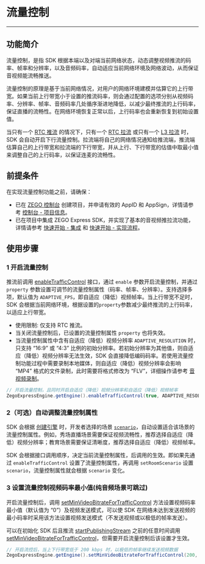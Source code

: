 # 流量控制

---

## 功能简介

流量控制，是指 SDK 根据本端以及对端当前网络状态，动态调整视频推流的码率、帧率和分辨率，以及音频码率，自动适应当前网络环境及网络波动，从而保证音视频能流畅推送。

流量控制的原理是基于当前网络情况，对用户的网络环境建模并估算它的上行带宽。如果当前上行带宽小于设置的推流码率，则会通过配置的选项分别从视频码率、分辨率、帧率、音频码率几处循序渐进地降低，以减少最终推流的上行码率，保证直播的流畅性。在网络环境恢复正常以后，上行码率也会重新恢复到初始设置值。

当只有一个 [RTC 推流](/glossary/term-explanation#rtc-推流) 的情况下，只有一个 [RTC 拉流](/glossary/term-explanation#rtc-推流) 或只有一个 [L3 拉流](/glossary/term-explanation#拉流) 时，SDK 会自动开启下行流量控制。拉流端将自己的网络情况通知给推流端，推流端估算自己的上行带宽和拉流端的下行带宽，并从上行、下行带宽的估值中取最小值来调整自己的上行码率，以保证连麦的流畅性。


## 前提条件

在实现流量控制功能之前，请确保：

- 已在 [ZEGO 控制台](https://console.zego.im) 创建项目，并申请有效的 AppID 和 AppSign，详情请参考 [控制台 - 项目信息](/console/project-info)。
- 已在项目中集成 ZEGO Express SDK，并实现了基本的音视频推拉流功能，详情请参考 [快速开始 - 集成](/real-time-video-android-java/quick-start/integrating-sdk) 和 [快速开始 - 实现流程](/real-time-video-android-java/quick-start/implementing-video-call)。

## 使用步骤

### 1 开启流量控制

推流前调用 [enableTrafficControl](https://doc-zh.zego.im/article/api?doc=Express_Video_SDK_API~Java~class~im-zego-zegoexpress-zego-express-engine#enable-traffic-control) 接口，通过 `enable` 参数开启流量控制，并通过 `property` 参数设置可调节的流量控制属性（码率、帧率、分辨率）。支持选择多项，默认值为 `ADAPTIVE_FPS`，即自适应（降低）视频帧率。当上行带宽不足时，SDK 会根据当前网络环境，根据设置的`property`参数减少最终推流的上行码率，以适应上行带宽。

<Warning title="注意">

* 使用限制: 仅支持 RTC 推流。
* 当关闭流量控制后，已设置的流量控制属性 `property` 也将失效。
* 当流量控制属性中含有自适应（降低）视频分辨率 `ADAPTIVE_RESOLUTION` 时，只支持 “16:9” 或 “4:3” 比例的初始分辨率。若初始分辨率为其他值，则自适应（降低）视频分辨率无法生效，SDK 会直接降低编码码率。若使用流量控制功能过程中需要录制本地媒体，则自适应（降低）视频分辨率会影响 “MP4” 格式的文件录制，此时需要将格式修改为 “FLV”，详细操作请参考 [音视频录制](/real-time-video-android-java/other/local-media-recording)。
</Warning>

```java
// 开启流量控制，且同时开启自适应（降低）视频分辨率和自适应（降低）视频帧率
ZegoExpressEngine.getEngine().enableTrafficControl(true, ADAPTIVE_RESOLUTION.value() | ADAPTIVE_FPS.value());
```

### 2（可选）自动调整流量控制属性

SDK 会根据 [创建引擎](https://doc-zh.zego.im/article/7627#createroom) 时，开发者选择的场景 [`scenario`](https://doc-zh.zego.im/article/16313)，自动设置适合该场景的流量控制属性。例如，秀场直播场景需要保证视频流畅性，推荐选择自适应（降低）视频分辨率；教育场景需要保证清晰度，推荐选择自适应（降低）视频帧率。

<Warning title="注意">


SDK 会根据接口调用顺序，决定当前流量控制属性，后调用的生效。即如果先通过 `enableTrafficControl` 设置了流量控制属性，再调用 `setRoomScenario` 设置 `scenario`，流量控制属性就会根据 `scenario` 变化。
</Warning>


### 3 设置流量控制视频码率最小值(纯音频场景可跳过)

开启流量控制后，调用 [setMinVideoBitrateForTrafficControl](https://doc-zh.zego.im/article/api?doc=Express_Video_SDK_API~Java~class~im-zego-zegoexpress-zego-express-engine#set-min-video-bitrate-for-traffic-control) 方法设置视频码率最小值（默认值为 “0”）及视频发送模式，可以使 SDK 在网络未达到发送视频的最小码率时采用该方法设置视频发送模式（不发送视频或以极低的帧率发送）。

<Warning title="注意">

可以在初始化 SDK 后且推流 [startPublishingStream](https://doc-zh.zego.im/article/api?doc=Express_Video_SDK_API~java_android~class~ZegoExpressEngine#start-publishing-stream) 之前的任意时间调用 [setMinVideoBitrateForTrafficControl](https://doc-zh.zego.im/article/api?doc=Express_Video_SDK_API~Java~class~im-zego-zegoexpress-zego-express-engine#set-min-video-bitrate-for-traffic-control)，但需要开启流量控制后该设置才生效。
</Warning>

```java
// 开启流控后，当上下行带宽低于 200 kbps 时，以极低的帧率继续发送视频数据
ZegoExpressEngine.getEngine().setMinVideoBitrateForTrafficControl(200, ZegoTrafficControlMinVideoBitrateMode.ULTRA_LOW_FPS);
```
